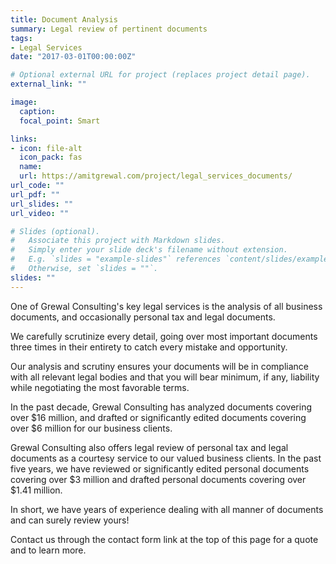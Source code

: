 ```yaml
---
title: Document Analysis
summary: Legal review of pertinent documents
tags:
- Legal Services
date: "2017-03-01T00:00:00Z"

# Optional external URL for project (replaces project detail page).
external_link: ""

image:
  caption:
  focal_point: Smart

links:
- icon: file-alt
  icon_pack: fas
  name:
  url: https://amitgrewal.com/project/legal_services_documents/
url_code: ""
url_pdf: ""
url_slides: ""
url_video: ""

# Slides (optional).
#   Associate this project with Markdown slides.
#   Simply enter your slide deck's filename without extension.
#   E.g. `slides = "example-slides"` references `content/slides/example-slides.md`.
#   Otherwise, set `slides = ""`.
slides: ""
---
```


One of Grewal Consulting's key legal services is the analysis of all business documents, and occasionally personal tax and legal documents.

We carefully scrutinize every detail, going over most important documents three times in their entirety to catch every mistake and opportunity.

Our analysis and scrutiny ensures your documents will be in compliance with all relevant legal bodies and that you will bear minimum, if any, liability while negotiating the most favorable terms.

In the past decade, Grewal Consulting has analyzed documents covering over $16 million, and drafted or significantly edited documents covering over $6 million for our business clients.

Grewal Consulting also offers legal review of personal tax and legal documents as a courtesy service to our valued business clients. In the past five years, we have reviewed or significantly edited personal documents covering over $3 million and drafted personal documents covering over $1.41 million.

In short, we have years of experience dealing with all manner of documents and can surely review yours!

Contact us through the contact form link at the top of this page for a quote and to learn more.
